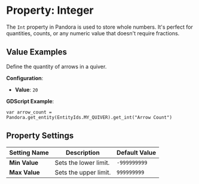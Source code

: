 # Property: Integer

The `Int` property in Pandora is used to store whole numbers. It's perfect for quantities, counts, or any numeric value that doesn't require fractions.

## Value Examples

Define the quantity of arrows in a quiver.

**Configuration**:
- **Value**: `20`

**GDScript Example**:
```gdscript
var arrow_count = Pandora.get_entity(EntityIds.MY_QUIVER).get_int("Arrow Count")
```

## Property Settings

|Setting Name|Description|Default Value|
|---|---|---|
|**Min Value**| Sets the lower limit.| `-999999999`|
|**Max Value**| Sets the upper limit.| `999999999`|